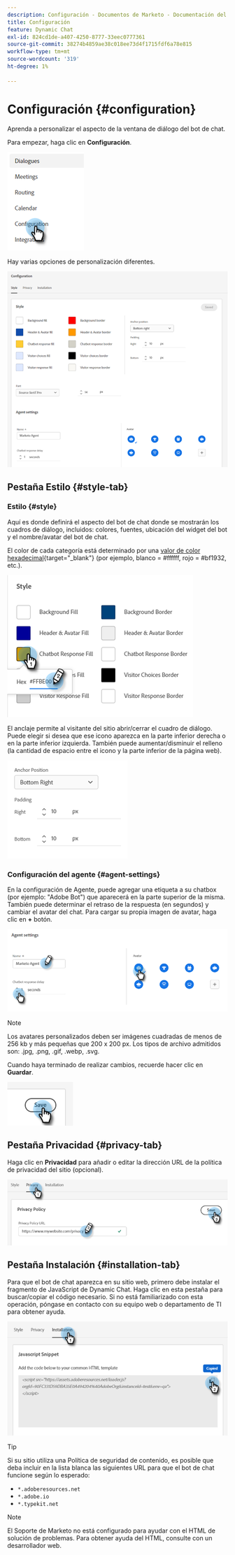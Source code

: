 ```yaml
---
description: Configuración - Documentos de Marketo - Documentación del producto
title: Configuración
feature: Dynamic Chat
exl-id: 824cd1de-a407-4250-8777-33eec0777361
source-git-commit: 38274b4859ae38c018ee73d4f1715fdf6a78e815
workflow-type: tm+mt
source-wordcount: '319'
ht-degree: 1%

---
```


# Configuración {#configuration}

Aprenda a personalizar el aspecto de la ventana de diálogo del bot de chat.

Para empezar, haga clic en **Configuración**.

![](assets/configuration-1.png)

Hay varias opciones de personalización diferentes.

![](assets/configuration-2.png)

## Pestaña Estilo {#style-tab}

### Estilo {#style}

Aquí es donde definirá el aspecto del bot de chat donde se mostrarán los cuadros de diálogo, incluidos: colores, fuentes, ubicación del widget del bot y el nombre/avatar del bot de chat.

El color de cada categoría está determinado por una [valor de color hexadecimal](https://color.adobe.com/create/color-wheel){target="_blank"} (por ejemplo, blanco = #ffffff, rojo = #bf1932, etc.).

![](assets/configuration-3.png)

El anclaje permite al visitante del sitio abrir/cerrar el cuadro de diálogo. Puede elegir si desea que ese icono aparezca en la parte inferior derecha o en la parte inferior izquierda. También puede aumentar/disminuir el relleno (la cantidad de espacio entre el icono y la parte inferior de la página web).

![](assets/configuration-4.png)

### Configuración del agente {#agent-settings}

En la configuración de Agente, puede agregar una etiqueta a su chatbox (por ejemplo: &quot;Adobe Bot&quot;) que aparecerá en la parte superior de la misma. También puede determinar el retraso de la respuesta (en segundos) y cambiar el avatar del chat. Para cargar su propia imagen de avatar, haga clic en **+** botón.

![](assets/configuration-5.png)

>[!NOTE]
>
>Los avatares personalizados deben ser imágenes cuadradas de menos de 256 kb y más pequeñas que 200 x 200 px. Los tipos de archivo admitidos son: .jpg, .png, .gif, .webp, .svg.

Cuando haya terminado de realizar cambios, recuerde hacer clic en **Guardar**.

![](assets/configuration-6.png)

## Pestaña Privacidad {#privacy-tab}

Haga clic en **Privacidad** para añadir o editar la dirección URL de la política de privacidad del sitio (opcional).

![](assets/configuration-7.png)

## Pestaña Instalación {#installation-tab}

Para que el bot de chat aparezca en su sitio web, primero debe instalar el fragmento de JavaScript de Dynamic Chat. Haga clic en esta pestaña para buscar/copiar el código necesario. Si no está familiarizado con esta operación, póngase en contacto con su equipo web o departamento de TI para obtener ayuda.

![](assets/configuration-8.png)

>[!TIP]
>
>Si su sitio utiliza una Política de seguridad de contenido, es posible que deba incluir en la lista blanca las siguientes URL para que el bot de chat funcione según lo esperado:
>
>* `*.adoberesources.net`
>* `*.adobe.io`
>* `*.typekit.net`

>[!NOTE]
>
>El Soporte de Marketo no está configurado para ayudar con el HTML de solución de problemas. Para obtener ayuda del HTML, consulte con un desarrollador web.

